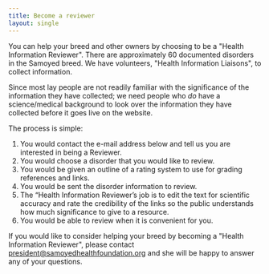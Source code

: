 ```yaml
---
title: Become a reviewer
layout: single
---
```


You can help your breed and other owners by choosing to be a "Health Information Reviewer".
There are approximately 60 documented disorders in the Samoyed breed.
We have volunteers, "Health Information Liaisons", to collect information.

Since most lay people are not readily familiar with the significance of
the information they have collected; we need people who _do_ have a
science/medical background to look over the information they have
collected before it goes live on the website.

The process is simple:

1. You would contact the e-mail address below and tell us you are interested in being a Reviewer.
2. You would choose a disorder that you would like to review.
3. You would be given an outline of a rating system to use for grading references and links.
4. You would be sent the disorder information to review.
5. The “Health Information Reviewer’s job is to edit the text for scientific accuracy and rate the credibility of the links so the public understands how much significance to give to a resource.
6. You would be able to review when it is convenient for you.

If you would like to consider helping your breed by becoming a "Health Information Reviewer", please contact
[president@samoyedhealthfoundation.org](mailto:president@samoyedhealthfoundation.org?subject=Questions%20about%20becoming%20a%20Health%20Information%20Reviewer)
and she will be happy to answer any of your questions.
